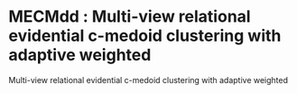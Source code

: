 # MECMdd : Multi-view relational evidential c-medoid clustering with adaptive weighted
Multi-view relational evidential c-medoid clustering with adaptive weighted
